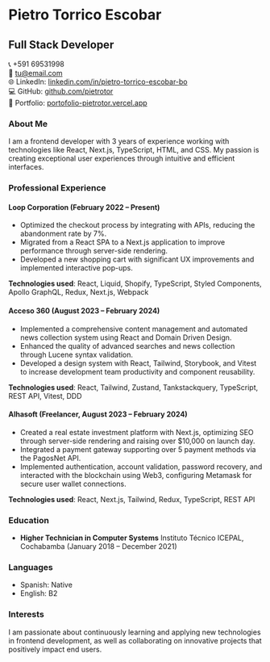 # Pietro Torrico Escobar

## Full Stack Developer

📞 +591 69531998  
📧 [tu@email.com](mailto:tu@email.com)  
🌐 LinkedIn: [linkedin.com/in/pietro-torrico-escobar-bo](https://www.linkedin.com/in/pietro-torrico-escobar-bo/)  
💻 GitHub: [github.com/pietrotor](https://github.com/pietrotor)  
🔗 Portfolio: [portofolio-pietrotor.vercel.app](https://portofolio-pietrotor.vercel.app/)

### About Me

I am a frontend developer with 3 years of experience working with technologies like React, Next.js, TypeScript, HTML, and CSS. My passion is creating exceptional user experiences through intuitive and efficient interfaces.

### Professional Experience

#### Loop Corporation (February 2022 – Present)
- Optimized the checkout process by integrating with APIs, reducing the abandonment rate by 7%.
- Migrated from a React SPA to a Next.js application to improve performance through server-side rendering.
- Developed a new shopping cart with significant UX improvements and implemented interactive pop-ups.

**Technologies used**: React, Liquid, Shopify, TypeScript, Styled Components, Apollo GraphQL, Redux, Next.js, Webpack

#### Acceso 360 (August 2023 – February 2024)
- Implemented a comprehensive content management and automated news collection system using React and Domain Driven Design.
- Enhanced the quality of advanced searches and news collection through Lucene syntax validation.
- Developed a design system with React, Tailwind, Storybook, and Vitest to increase development team productivity and component reusability.

**Technologies used**: React, Tailwind, Zustand, Tankstackquery, TypeScript, REST API, Vitest, DDD

#### Alhasoft (Freelancer, August 2023 – February 2024)
- Created a real estate investment platform with Next.js, optimizing SEO through server-side rendering and raising over $10,000 on launch day.
- Integrated a payment gateway supporting over 5 payment methods via the PagosNet API.
- Implemented authentication, account validation, password recovery, and interacted with the blockchain using Web3, configuring Metamask for secure user wallet connections.

**Technologies used**: React, Next.js, Tailwind, Redux, TypeScript, REST API

### Education

- **Higher Technician in Computer Systems**
  Instituto Técnico ICEPAL, Cochabamba (January 2018 – December 2021)

### Languages

- Spanish: Native
- English: B2

### Interests

I am passionate about continuously learning and applying new technologies in frontend development, as well as collaborating on innovative projects that positively impact end users.
